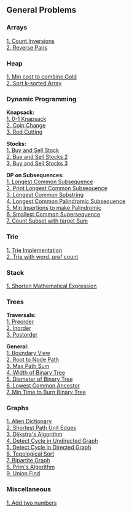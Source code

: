 ## General Problems

### Arrays
[1. Count Inversions](./general/arrays/count_inversions.md) \
[2. Reverse Pairs](./leetcode/arrays/493_reverse_pairs.md)

### Heap
[1. Min cost to combine Gold](./general/heap/min_sum_combine_gold_bar.md) \
[2. Sort k-sorted Array](./general/heap/sort_nearly_sorted_array.md)

### Dynamic Programming

**Knapsack:** \
[1. 0-1 Knapsack](./general/dynamic_programming/knapsack.md) \
[2. Coin Change](./general/dynamic_programming/coin_change.md) \
[3. Rod Cutting](./general/dynamic_programming/rod_cutting.md)

**Stocks:** \
[1. Buy and Sell Stock](./general/dynamic_programming/stocks/buy_sell_stocks.md) \
[2. Buy and Sell Stocks 2](./general/dynamic_programming/stocks/buy_sell_stocks_2.md) \
[3. Buy and Sell Stocks 3](./general/dynamic_programming/stocks/buy_sell_stocks_3.md)

**DP on Subsequences:** \
[1. Longest Common Subsequence](./general/dynamic_programming/longest_common_subsequence.md) \
[2. Print Longest Common Subsequence](./general/dynamic_programming/print_longest_common_subsequence.md) \
[3. Longest Common Substring](./general/dynamic_programming/longest_common_substring.md) \
[4. Longest Common Palindromic Subsequence](./general/dynamic_programming/longest_common_palindromic_subsequence.md) \
[5. Min Insertions to make Palindromic](./general/dynamic_programming/min_insertions_to_make_string_pali.md) \
[6. Smallest Common Supersequence](./general/dynamic_programming/smallest_common_supersequence.md) \
[7. Count Subset with target Sum](./general/dynamic_programming/subsequences/count_subsets_target_sum.md)


### Trie
[1. Trie Implementation](./general/trie/trie_implementation.md) \
[2. Trie with word, pref count](./general/trie/trie_word_pref_count.md)


### Stack
[1. Shorten Mathematical Expression](./general/stack/shorten_expr.md)


### Trees

**Traversals:** \
[1. Preorder](./general/trees/preorder_traversal.md) \
[2. Inorder](./general/trees/inorder_traversal.md) \
[3. Postorder](./general/trees/postorder_traversal.md)

**General:** \
[1. Boundary View](./general/trees/boundary_view.md) \
[2. Root to Node Path](./general/trees/root_to_node.md) \
[3. Max Path Sum](./general/trees/max_path_sum.md) \
[4. Width of Binary Tree](./general/trees/width_of_binary_tree.md) \
[5. Diameter of Binary Tree](./general/trees/diameter_of_binary_tree.md) \
[6. Lowest Common Ancestor](./general/trees/lowest_common_ancestor.md) \
[7. Min Time to Burn Binary Tree](./general/trees/min_time_to_burn_binary_tree.md)


### Graphs
[1. Alien Dictionary](./general/graphs/alien_dictionary.md) \
[2. Shortest Path Unit Edges](./general/graphs/shortest_path_unit_edge.md) \
[3. Dijkstra's Algorithm](./general/graphs/dijkstra_algorithm.md) \
[4. Detect Cycle in Undirected Graph](./general/graphs/cycle_in_undiected.md) \
[5. Detect Cycle in Directed Graph](./general/graphs/cycle_in_directed.md) \
[6. Topological Sort](./general/graphs/topological_sort.md) \
[7. Bipartite Graph](./general/graphs/bipartite_graph.md) \
[8. Prim's Algorithm](./general/graphs/prim_algorithm.md) \
[9. Union Find](./general/graphs/union_find.md)


### Miscellaneous
[1. Add two numbers](./general/miscellaneous/add_numbers_bitwise.md)
